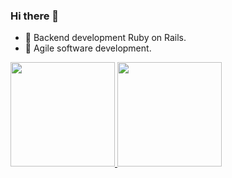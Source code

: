 ### Hi there 👋

- 🦾 Backend development Ruby on Rails.
- 🦄 Agile software development.

<a href="https://github.com/yoshiki1007">
  <img height="167px" src="https://github-readme-stats.vercel.app/api?username=yoshiki1007&count_private=true&show_icons=true" />
</a>
<a href="https://github.com/yoshiki1007">
  <img height="167px" src="https://github-readme-stats.vercel.app/api/top-langs/?username=yoshiki1007&layout=compact" />
</a>
